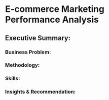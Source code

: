 # E-commerce Marketing Performance Analysis

## Executive Summary:

### Business Problem:

### Methodology:

### Skills:

### Insights & Recommendation:


